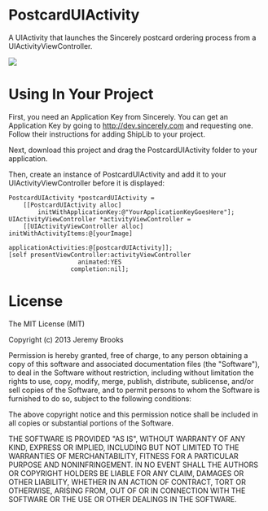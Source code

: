 PostcardUIActivity
==================

A UIActivity that launches the Sincerely postcard ordering process from a UIActivityViewController.

![](http://farm8.staticflickr.com/7426/10048377684_209a3a94e1.jpg)

Using In Your Project
=====================
First, you need an Application Key from Sincerely. You can get an Application Key by going to 
http://dev.sincerely.com and requesting one. Follow their instructions for adding ShipLib to
your project.

Next, download this project and drag the PostcardUIActivity folder to your application.

Then, create an instance of PostcardUIActivity and add it to your UIActivityViewController
before it is displayed:

    PostcardUIActivity *postcardUIActivity = 
        [[PostcardUIActivity alloc] 
            initWithApplicationKey:@"YourApplicationKeyGoesHere"];    
    UIActivityViewController *activityViewController = 
        [[UIActivityViewController alloc] initWithActivityItems:@[yourImage]
                                          applicationActivities:@[postcardUIActivity]];
    [self presentViewController:activityViewController
                       animated:YES
                     completion:nil];



License
=======
 The MIT License (MIT)
 
 Copyright (c) 2013 Jeremy Brooks
 
 Permission is hereby granted, free of charge, to any person obtaining a copy
 of this software and associated documentation files (the "Software"), to deal
 in the Software without restriction, including without limitation the rights
 to use, copy, modify, merge, publish, distribute, sublicense, and/or sell
 copies of the Software, and to permit persons to whom the Software is
 furnished to do so, subject to the following conditions:
 
 The above copyright notice and this permission notice shall be included in
 all copies or substantial portions of the Software.
 
 THE SOFTWARE IS PROVIDED "AS IS", WITHOUT WARRANTY OF ANY KIND, EXPRESS OR
 IMPLIED, INCLUDING BUT NOT LIMITED TO THE WARRANTIES OF MERCHANTABILITY,
 FITNESS FOR A PARTICULAR PURPOSE AND NONINFRINGEMENT. IN NO EVENT SHALL THE
 AUTHORS OR COPYRIGHT HOLDERS BE LIABLE FOR ANY CLAIM, DAMAGES OR OTHER
 LIABILITY, WHETHER IN AN ACTION OF CONTRACT, TORT OR OTHERWISE, ARISING FROM,
 OUT OF OR IN CONNECTION WITH THE SOFTWARE OR THE USE OR OTHER DEALINGS IN
 THE SOFTWARE.

